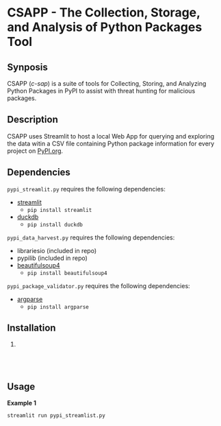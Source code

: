 # CSAPP - The Collection, Storage, and Analysis of Python Packages Tool

## Synposis

CSAPP (*c-sap*) is a suite of tools for Collecting, Storing, and Analyzing Python Packages in PyPI to assist with threat hunting for malicious packages. 

## Description

CSAPP uses Streamlit to host a local Web App for querying and exploring the data witin a CSV file containing Python package information for every project on [PyPI.org](https://pypi.org/).

## Dependencies
`pypi_streamlit.py` requires the following dependencies:
- [streamlit](https://pypi.org/project/streamlit/)
  - `pip install streamlit` 
- [duckdb](https://pypi.org/project/duckdb/)
  - `pip install duckdb` 

`pypi_data_harvest.py` requires the following dependencies:
- librariesio (included in repo)
- pypilib (included in repo)
- [beautifulsoup4](https://pypi.org/project/beautifulsoup4/)
  - `pip install beautifulsoup4` 

`pypi_package_validator.py` requires the following dependencies:
- [argparse](https://pypi.org/project/argparse/)
  - `pip install argparse`

## Installation

1. 


<br/>
<br/>

## Usage

**Example 1**

`streamlit run pypi_streamlist.py`
